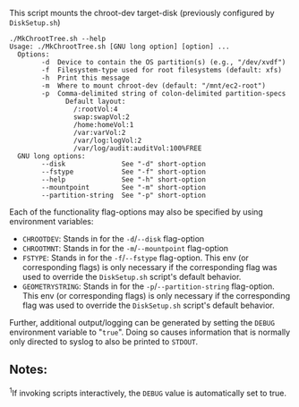 This script mounts the chroot-dev target-disk (previously configured by `DiskSetup.sh`)

~~~
./MkChrootTree.sh --help
Usage: ./MkChrootTree.sh [GNU long option] [option] ...
  Options:
        -d  Device to contain the OS partition(s) (e.g., "/dev/xvdf")
        -f  Filesystem-type used for root filesystems (default: xfs)
        -h  Print this message
        -m  Where to mount chroot-dev (default: "/mnt/ec2-root")
        -p  Comma-delimited string of colon-delimited partition-specs
              Default layout:
                /:rootVol:4
                swap:swapVol:2
                /home:homeVol:1
                /var:varVol:2
                /var/log:logVol:2
                /var/log/audit:auditVol:100%FREE
  GNU long options:
        --disk              See "-d" short-option
        --fstype            See "-f" short-option
        --help              See "-h" short-option
        --mountpoint        See "-m" short-option
        --partition-string  See "-p" short-option
~~~

Each of the functionality flag-options may also be specified by using environment variables:

- `CHROOTDEV`: Stands in for the `-d`/`--disk` flag-option
- `CHROOTMNT`: Stands in for the `-m`/`--mountpoint` flag-option
- `FSTYPE`: Stands in for the `-f`/`--fstype` flag-option. This env (or corresponding flags) is only necessary if the corresponding flag was used to override the `DiskSetup.sh` script's default behavior.
- `GEOMETRYSTRING`: Stands in for the `-p`/`--partition-string` flag-option. This env (or corresponding flags) is only necessary if the corresponding flag was used to override the `DiskSetup.sh` script's default behavior.

Further, additional output/logging can be generated by setting the `DEBUG` environment variable to "`true`". Doing so causes information that is normally only directed to syslog to also be printed to `STDOUT`.

## Notes:

<sup>1</sup>If invoking scripts interactively, the `DEBUG` value is automatically set to true.
